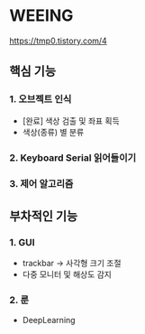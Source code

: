 # WEEING

https://tmp0.tistory.com/4

## 핵심 기능
### 1. 오브젝트 인식
- [완료] 색상 검출 및 좌표 획득
- 색상(종류) 별 분류
### 2. Keyboard Serial 읽어들이기
### 3. 제어 알고리즘

## 부차적인 기능
### 1. GUI
- trackbar -> 사각형 크기 조절
- 다중 모니터 및 해상도 감지
### 2. 룬
- DeepLearning

